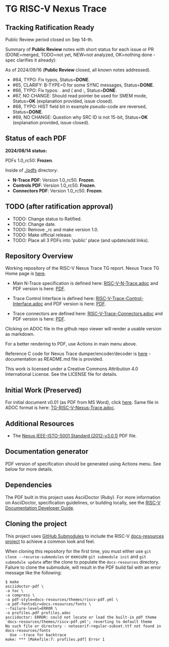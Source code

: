# TG RISC-V Nexus Trace

## Tracking Ratification Ready

Public Review period closed on Sep 14-th.

Summary of **Public Review** notes with short status for each issue or PR (DONE=merged, TODO=not yet, NEW=not analyzed, OK=nothing done - spec clarifies it already):

As of 2024/09/16 (**Public Review** closed, all known notes addressed).

* #64, TYPO: Fix typos, Status=**DONE**.
* #65, CLARIFY: B-TYPE=0 for some SYNC messages, Status=**DONE**.
* #66, TYPO: Fix typos: . and ( and :, Status=**DONE**.
* #67, NO CHANGE: Should read pointer be used for SMEM mode, Status=**OK** (explanation provided, issue closed).
* #68, TYPO: HIST field bit in example pseudo-code are reversed, Status=**DONE**.
* #69, NO CHANGE: Question why SRC ID is not 15-bit, Status=**OK** (explanation provided, issue closed).

## Status of each PDF

**2024/08/14 status:**

PDFs 1.0_rc50: **Frozen**.

Inside of [./pdfs](./pdfs) directory:

* **N-Trace PDF**: Version 1.0_rc50. **Frozen**.
* **Controls PDF**: Version 1.0_rc50. **Frozen**.
* **Connectors PDF**: Version 1.0_rc50. **Frozen**.

## TODO (after ratification approval)

* TODO: Change status to Ratified.
* TODO: Change date.
* TODO: Remove _rc and make version 1.0.
* TODO: Make official release.
* TODO: Place all 3 PDFs into 'public' place (and update/add links).

## Repository Overview

Working repository of the RISC-V Nexus Trace TG report.  Nexus Trace TG Home page is [here](https://lists.riscv.org/g/tech-nexus).

* Main N-Trace specification is defined here: [RISC-V-N-Trace.adoc](./docs/RISC-V-N-Trace.adoc) and PDF version is here: [PDF](./pdfs/RISC-V-N-Trace.pdf).

* Trace Control Interface is defined here: [RISC-V-Trace-Control-Interface.adoc](./docs/RISC-V-Trace-Control-Interface.adoc)  and PDF version is here: [PDF](./pdfs/RISC-V-Trace-Control-Interface.pdf).

* Trace connectors are defined here: [RISC-V-Trace-Connectors.adoc](./docs/RISC-V-Trace-Connectors.adoc) and PDF version is here: [PDF](./pdfs/RISC-V-Trace-Connectors.pdf).

Clicking on ADOC file in the github repo viewer will render a usable version as markdown.

For a better rendering to PDF, use Actions in main menu above.

Reference C code for Nexus Trace dumper/encoder/decoder is [here](./refcode/c) - documentation as README.md file is provided.

This work is licensed under a Creative Commons Attribution 4.0
International License. See the LICENSE file for details.

## Initial Work (Preserved)

For initial document v0.01 (as PDF from MS Word), click [here](./pdfs/RISC-V-Nexus-Trace-Spec-2019-10-29.pdf).
Same file in ADOC format is here: [TG-RISC-V-Nexus-Trace.adoc](./docs/initial/RISC-V-Nexus-Trace-Spec.adoc).

## Additional Resources

- The [Nexus IEEE-ISTO-5001 Standard (2012-v3.0.1)](./docs/nexus-standard/IEEE-ISTO-5001-2012-v3.0.1-Nexus-Standard.pdf) PDF file.

## Documentation generator

PDF version of specification should be generated using Actions menu. See below for more details.

## Dependencies
The PDF built in this project uses AsciiDoctor (Ruby). For more information
on AsciiDoctor, specification guidelines, or building locally, see the 
[RISC-V Documentation Developer Guide](https://github.com/riscv/docs-dev-guide).

## Cloning the project
This project uses 
[GitHub Submodules](https://git-scm.com/book/en/v2/Git-Tools-Submodules) 
to include the RISC-V 
[docs-resources project](https://github.com/riscv/docs-resources)
to achieve a common look and feel.

When cloning this repository for the first time, you must either use 
`git clone --recurse-submodules` or execute `git submodule init` and 
`git submodule update` after the clone to populate the `docs-resources` 
directory. Failure to clone the submodule, will result in the PDF build 
fail with an error message like the following:

```
$ make
asciidoctor-pdf \
-a toc \
-a compress \
-a pdf-style=docs-resources/themes/riscv-pdf.yml \
-a pdf-fontsdir=docs-resources/fonts \
--failure-level=ERROR \
-o profiles.pdf profiles.adoc
asciidoctor: ERROR: could not locate or load the built-in pdf theme `docs-resources/themes/riscv-pdf.yml'; reverting to default theme
No such file or directory - notoserif-regular-subset.ttf not found in docs-resources/fonts
  Use --trace for backtrace
make: *** [Makefile:7: profiles.pdf] Error 1
```
